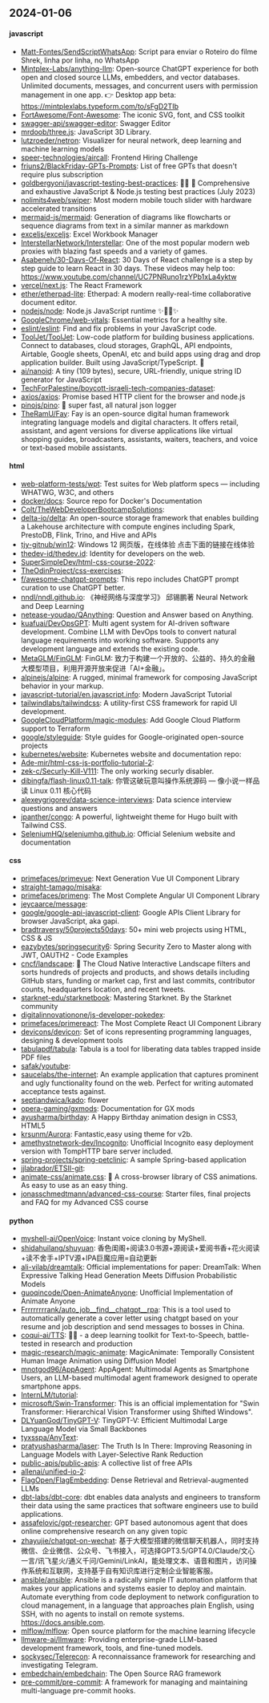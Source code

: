 ## 2024-01-06

#### javascript
* [Matt-Fontes/SendScriptWhatsApp](https://github.com/Matt-Fontes/SendScriptWhatsApp): Script para enviar o Roteiro do filme Shrek, linha por linha, no WhatsApp
* [Mintplex-Labs/anything-llm](https://github.com/Mintplex-Labs/anything-llm): Open-source ChatGPT experience for both open and closed source LLMs, embedders, and vector databases. Unlimited documents, messages, and concurrent users with permission management in one app. 👉 Desktop app beta: https://mintplexlabs.typeform.com/to/sFgD2TIb
* [FortAwesome/Font-Awesome](https://github.com/FortAwesome/Font-Awesome): The iconic SVG, font, and CSS toolkit
* [swagger-api/swagger-editor](https://github.com/swagger-api/swagger-editor): Swagger Editor
* [mrdoob/three.js](https://github.com/mrdoob/three.js): JavaScript 3D Library.
* [lutzroeder/netron](https://github.com/lutzroeder/netron): Visualizer for neural network, deep learning and machine learning models
* [speer-technologies/aircall](https://github.com/speer-technologies/aircall): Frontend Hiring Challenge
* [friuns2/BlackFriday-GPTs-Prompts](https://github.com/friuns2/BlackFriday-GPTs-Prompts): List of free GPTs that doesn't require plus subscription
* [goldbergyoni/javascript-testing-best-practices](https://github.com/goldbergyoni/javascript-testing-best-practices): 📗🌐 🚢 Comprehensive and exhaustive JavaScript & Node.js testing best practices (July 2023)
* [nolimits4web/swiper](https://github.com/nolimits4web/swiper): Most modern mobile touch slider with hardware accelerated transitions
* [mermaid-js/mermaid](https://github.com/mermaid-js/mermaid): Generation of diagrams like flowcharts or sequence diagrams from text in a similar manner as markdown
* [exceljs/exceljs](https://github.com/exceljs/exceljs): Excel Workbook Manager
* [InterstellarNetwork/Interstellar](https://github.com/InterstellarNetwork/Interstellar): One of the most popular modern web proxies with blazing fast speeds and a variety of games.
* [Asabeneh/30-Days-Of-React](https://github.com/Asabeneh/30-Days-Of-React): 30 Days of React challenge is a step by step guide to learn React in 30 days. These videos may help too: https://www.youtube.com/channel/UC7PNRuno1rzYPb1xLa4yktw
* [vercel/next.js](https://github.com/vercel/next.js): The React Framework
* [ether/etherpad-lite](https://github.com/ether/etherpad-lite): Etherpad: A modern really-real-time collaborative document editor.
* [nodejs/node](https://github.com/nodejs/node): Node.js JavaScript runtime ✨🐢🚀✨
* [GoogleChrome/web-vitals](https://github.com/GoogleChrome/web-vitals): Essential metrics for a healthy site.
* [eslint/eslint](https://github.com/eslint/eslint): Find and fix problems in your JavaScript code.
* [ToolJet/ToolJet](https://github.com/ToolJet/ToolJet): Low-code platform for building business applications. Connect to databases, cloud storages, GraphQL, API endpoints, Airtable, Google sheets, OpenAI, etc and build apps using drag and drop application builder. Built using JavaScript/TypeScript. 🚀
* [ai/nanoid](https://github.com/ai/nanoid): A tiny (109 bytes), secure, URL-friendly, unique string ID generator for JavaScript
* [TechForPalestine/boycott-israeli-tech-companies-dataset](https://github.com/TechForPalestine/boycott-israeli-tech-companies-dataset): 
* [axios/axios](https://github.com/axios/axios): Promise based HTTP client for the browser and node.js
* [pinojs/pino](https://github.com/pinojs/pino): 🌲 super fast, all natural json logger
* [TheRamU/Fay](https://github.com/TheRamU/Fay): Fay is an open-source digital human framework integrating language models and digital characters. It offers retail, assistant, and agent versions for diverse applications like virtual shopping guides, broadcasters, assistants, waiters, teachers, and voice or text-based mobile assistants.

#### html
* [web-platform-tests/wpt](https://github.com/web-platform-tests/wpt): Test suites for Web platform specs — including WHATWG, W3C, and others
* [docker/docs](https://github.com/docker/docs): Source repo for Docker's Documentation
* [Colt/TheWebDeveloperBootcampSolutions](https://github.com/Colt/TheWebDeveloperBootcampSolutions): 
* [delta-io/delta](https://github.com/delta-io/delta): An open-source storage framework that enables building a Lakehouse architecture with compute engines including Spark, PrestoDB, Flink, Trino, and Hive and APIs
* [tjy-gitnub/win12](https://github.com/tjy-gitnub/win12): Windows 12 网页版，在线体验 点击下面的链接在线体验
* [thedev-id/thedev.id](https://github.com/thedev-id/thedev.id): Identity for developers on the web.
* [SuperSimpleDev/html-css-course-2022](https://github.com/SuperSimpleDev/html-css-course-2022): 
* [TheOdinProject/css-exercises](https://github.com/TheOdinProject/css-exercises): 
* [f/awesome-chatgpt-prompts](https://github.com/f/awesome-chatgpt-prompts): This repo includes ChatGPT prompt curation to use ChatGPT better.
* [nndl/nndl.github.io](https://github.com/nndl/nndl.github.io): 《神经网络与深度学习》 邱锡鹏著 Neural Network and Deep Learning
* [netease-youdao/QAnything](https://github.com/netease-youdao/QAnything): Question and Answer based on Anything.
* [kuafuai/DevOpsGPT](https://github.com/kuafuai/DevOpsGPT): Multi agent system for AI-driven software development. Combine LLM with DevOps tools to convert natural language requirements into working software. Supports any development language and extends the existing code.
* [MetaGLM/FinGLM](https://github.com/MetaGLM/FinGLM): FinGLM: 致力于构建一个开放的、公益的、持久的金融大模型项目，利用开源开放来促进「AI+金融」。
* [alpinejs/alpine](https://github.com/alpinejs/alpine): A rugged, minimal framework for composing JavaScript behavior in your markup.
* [javascript-tutorial/en.javascript.info](https://github.com/javascript-tutorial/en.javascript.info): Modern JavaScript Tutorial
* [tailwindlabs/tailwindcss](https://github.com/tailwindlabs/tailwindcss): A utility-first CSS framework for rapid UI development.
* [GoogleCloudPlatform/magic-modules](https://github.com/GoogleCloudPlatform/magic-modules): Add Google Cloud Platform support to Terraform
* [google/styleguide](https://github.com/google/styleguide): Style guides for Google-originated open-source projects
* [kubernetes/website](https://github.com/kubernetes/website): Kubernetes website and documentation repo:
* [Ade-mir/html-css-js-portfolio-tutorial-2](https://github.com/Ade-mir/html-css-js-portfolio-tutorial-2): 
* [zek-c/Securly-Kill-V111](https://github.com/zek-c/Securly-Kill-V111): The only working securly disabler.
* [dibingfa/flash-linux0.11-talk](https://github.com/dibingfa/flash-linux0.11-talk): 你管这破玩意叫操作系统源码 — 像小说一样品读 Linux 0.11 核心代码
* [alexeygrigorev/data-science-interviews](https://github.com/alexeygrigorev/data-science-interviews): Data science interview questions and answers
* [jpanther/congo](https://github.com/jpanther/congo): A powerful, lightweight theme for Hugo built with Tailwind CSS.
* [SeleniumHQ/seleniumhq.github.io](https://github.com/SeleniumHQ/seleniumhq.github.io): Official Selenium website and documentation

#### css
* [primefaces/primevue](https://github.com/primefaces/primevue): Next Generation Vue UI Component Library
* [straight-tamago/misaka](https://github.com/straight-tamago/misaka): 
* [primefaces/primeng](https://github.com/primefaces/primeng): The Most Complete Angular UI Component Library
* [jeycaarce/message](https://github.com/jeycaarce/message): 
* [google/google-api-javascript-client](https://github.com/google/google-api-javascript-client): Google APIs Client Library for browser JavaScript, aka gapi.
* [bradtraversy/50projects50days](https://github.com/bradtraversy/50projects50days): 50+ mini web projects using HTML, CSS & JS
* [eazybytes/springsecurity6](https://github.com/eazybytes/springsecurity6): Spring Security Zero to Master along with JWT, OAUTH2 - Code Examples
* [cncf/landscape](https://github.com/cncf/landscape): 🌄 The Cloud Native Interactive Landscape filters and sorts hundreds of projects and products, and shows details including GitHub stars, funding or market cap, first and last commits, contributor counts, headquarters location, and recent tweets.
* [starknet-edu/starknetbook](https://github.com/starknet-edu/starknetbook): Mastering Starknet. By the Starknet community
* [digitalinnovationone/js-developer-pokedex](https://github.com/digitalinnovationone/js-developer-pokedex): 
* [primefaces/primereact](https://github.com/primefaces/primereact): The Most Complete React UI Component Library
* [devicons/devicon](https://github.com/devicons/devicon): Set of icons representing programming languages, designing & development tools
* [tabulapdf/tabula](https://github.com/tabulapdf/tabula): Tabula is a tool for liberating data tables trapped inside PDF files
* [safak/youtube](https://github.com/safak/youtube): 
* [saucelabs/the-internet](https://github.com/saucelabs/the-internet): An example application that captures prominent and ugly functionality found on the web. Perfect for writing automated acceptance tests against.
* [septiandwica/kado](https://github.com/septiandwica/kado): flower
* [opera-gaming/gxmods](https://github.com/opera-gaming/gxmods): Documentation for GX mods
* [ayusharma/birthday](https://github.com/ayusharma/birthday): A Happy Birthday animation design in CSS3, HTML5
* [krsunm/Aurora](https://github.com/krsunm/Aurora): Fantastic,easy using theme for v2b.
* [amethystnetwork-dev/Incognito](https://github.com/amethystnetwork-dev/Incognito): Unofficial Incognito easy deployment version with TompHTTP bare server included.
* [spring-projects/spring-petclinic](https://github.com/spring-projects/spring-petclinic): A sample Spring-based application
* [jjlabrador/ETSII-git](https://github.com/jjlabrador/ETSII-git): 
* [animate-css/animate.css](https://github.com/animate-css/animate.css): 🍿 A cross-browser library of CSS animations. As easy to use as an easy thing.
* [jonasschmedtmann/advanced-css-course](https://github.com/jonasschmedtmann/advanced-css-course): Starter files, final projects and FAQ for my Advanced CSS course

#### python
* [myshell-ai/OpenVoice](https://github.com/myshell-ai/OpenVoice): Instant voice cloning by MyShell.
* [shidahuilang/shuyuan](https://github.com/shidahuilang/shuyuan): 香色闺阁+阅读3.0书源+源阅读+爱阅书香+花火阅读+读不舍手+IPTV源+IPA巨魔应用=自动更新
* [ali-vilab/dreamtalk](https://github.com/ali-vilab/dreamtalk): Official implementations for paper: DreamTalk: When Expressive Talking Head Generation Meets Diffusion Probabilistic Models
* [guoqincode/Open-AnimateAnyone](https://github.com/guoqincode/Open-AnimateAnyone): Unofficial Implementation of Animate Anyone
* [Frrrrrrrrank/auto_job__find__chatgpt__rpa](https://github.com/Frrrrrrrrank/auto_job__find__chatgpt__rpa): This is a tool used to automatically generate a cover letter using chatgpt based on your resume and job description and send messages to bosses in China.
* [coqui-ai/TTS](https://github.com/coqui-ai/TTS): 🐸💬 - a deep learning toolkit for Text-to-Speech, battle-tested in research and production
* [magic-research/magic-animate](https://github.com/magic-research/magic-animate): MagicAnimate: Temporally Consistent Human Image Animation using Diffusion Model
* [mnotgod96/AppAgent](https://github.com/mnotgod96/AppAgent): AppAgent: Multimodal Agents as Smartphone Users, an LLM-based multimodal agent framework designed to operate smartphone apps.
* [InternLM/tutorial](https://github.com/InternLM/tutorial): 
* [microsoft/Swin-Transformer](https://github.com/microsoft/Swin-Transformer): This is an official implementation for "Swin Transformer: Hierarchical Vision Transformer using Shifted Windows".
* [DLYuanGod/TinyGPT-V](https://github.com/DLYuanGod/TinyGPT-V): TinyGPT-V: Efficient Multimodal Large Language Model via Small Backbones
* [tyxsspa/AnyText](https://github.com/tyxsspa/AnyText): 
* [pratyushasharma/laser](https://github.com/pratyushasharma/laser): The Truth Is In There: Improving Reasoning in Language Models with Layer-Selective Rank Reduction
* [public-apis/public-apis](https://github.com/public-apis/public-apis): A collective list of free APIs
* [allenai/unified-io-2](https://github.com/allenai/unified-io-2): 
* [FlagOpen/FlagEmbedding](https://github.com/FlagOpen/FlagEmbedding): Dense Retrieval and Retrieval-augmented LLMs
* [dbt-labs/dbt-core](https://github.com/dbt-labs/dbt-core): dbt enables data analysts and engineers to transform their data using the same practices that software engineers use to build applications.
* [assafelovic/gpt-researcher](https://github.com/assafelovic/gpt-researcher): GPT based autonomous agent that does online comprehensive research on any given topic
* [zhayujie/chatgpt-on-wechat](https://github.com/zhayujie/chatgpt-on-wechat): 基于大模型搭建的微信聊天机器人，同时支持微信、企业微信、公众号、飞书接入，可选择GPT3.5/GPT4.0/Claude/文心一言/讯飞星火/通义千问/Gemini/LinkAI，能处理文本、语音和图片，访问操作系统和互联网，支持基于自有知识库进行定制企业智能客服。
* [ansible/ansible](https://github.com/ansible/ansible): Ansible is a radically simple IT automation platform that makes your applications and systems easier to deploy and maintain. Automate everything from code deployment to network configuration to cloud management, in a language that approaches plain English, using SSH, with no agents to install on remote systems. https://docs.ansible.com.
* [mlflow/mlflow](https://github.com/mlflow/mlflow): Open source platform for the machine learning lifecycle
* [llmware-ai/llmware](https://github.com/llmware-ai/llmware): Providing enterprise-grade LLM-based development framework, tools, and fine-tuned models.
* [sockysec/Telerecon](https://github.com/sockysec/Telerecon): A reconnaissance framework for researching and investigating Telegram.
* [embedchain/embedchain](https://github.com/embedchain/embedchain): The Open Source RAG framework
* [pre-commit/pre-commit](https://github.com/pre-commit/pre-commit): A framework for managing and maintaining multi-language pre-commit hooks.
